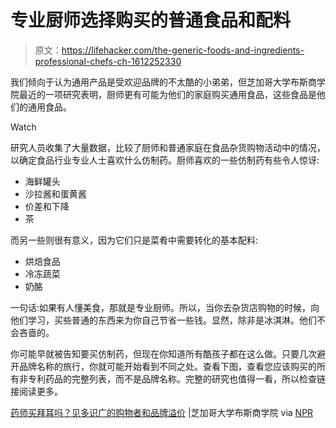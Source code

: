 # 专业厨师选择购买的普通食品和配料

> 原文：<https://lifehacker.com/the-generic-foods-and-ingredients-professional-chefs-ch-1612252330>

我们倾向于认为通用产品是受欢迎品牌的不太酷的小弟弟，但芝加哥大学布斯商学院最近的一项研究表明，厨师更有可能为他们的家庭购买通用食品，这些食品是他们的通用食品。

Watch

研究人员收集了大量数据，比较了厨师和普通家庭在食品杂货购物活动中的情况，以确定食品行业专业人士喜欢什么仿制药。厨师喜欢的一些仿制药有些令人惊讶:

*   海鲜罐头
*   沙拉酱和蛋黄酱
*   价差和下降
*   茶

而另一些则很有意义，因为它们只是菜肴中需要转化的基本配料:

*   烘焙食品
*   冷冻蔬菜
*   奶酪

一句话:如果有人懂美食，那就是专业厨师。所以，当你去杂货店购物的时候，向他们学习，买些普通的东西来为你自己节省一些钱。显然，除非是冰淇淋。他们不会吝啬的。

你可能早就被告知要买仿制药，但现在你知道所有酷孩子都在这么做。只要几次避开品牌名称的旅行，你就可能开始看到不同之处。查看下图，查看您应该购买的所有非专利药品的完整列表，而不是品牌名称。完整的研究也值得一看，所以检查链接阅读更多。

[药师买拜耳吗？见多识广的购物者和品牌溢价](http://faculty.chicagobooth.edu/jesse.shapiro/research/generics.pdf) |芝加哥大学布斯商学院 via [NPR](http://www.npr.org/blogs/money/2014/07/25/334459041/when-do-chefs-and-doctors-buy-generic)